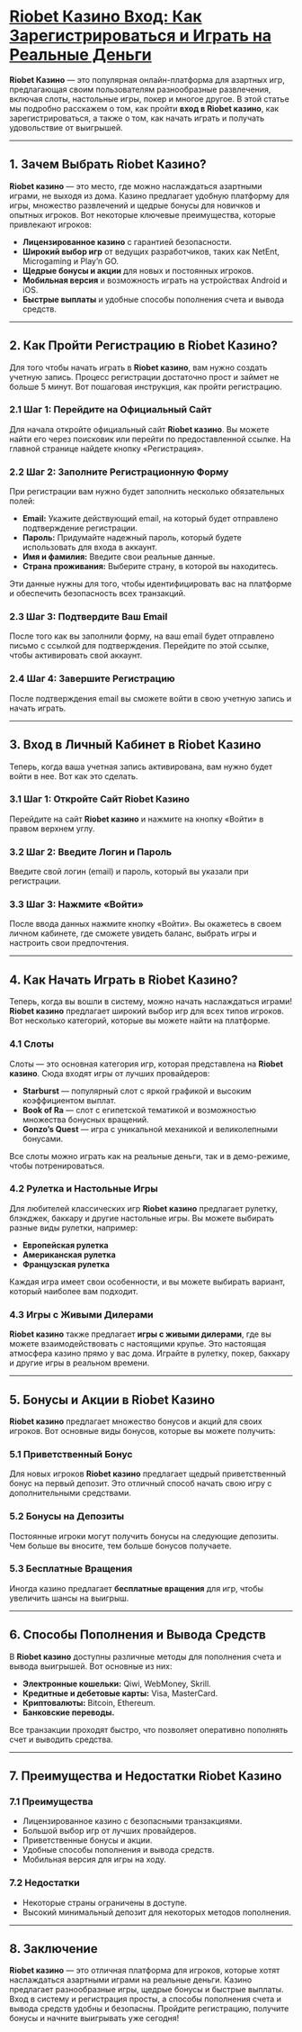 # [Riobet Казино Вход: Как Зарегистрироваться и Играть на Реальные Деньги](https://brandplay.link/TnjsxFvH)

**Riobet Казино** — это популярная онлайн-платформа для азартных игр, предлагающая своим пользователям разнообразные развлечения, включая слоты, настольные игры, покер и многое другое. В этой статье мы подробно расскажем о том, как пройти **вход в Riobet казино**, как зарегистрироваться, а также о том, как начать играть и получать удовольствие от выигрышей.

***

## 1. Зачем Выбрать Riobet Казино?

**Riobet казино** — это место, где можно наслаждаться азартными играми, не выходя из дома. Казино предлагает удобную платформу для игры, множество развлечений и щедрые бонусы для новичков и опытных игроков. Вот некоторые ключевые преимущества, которые привлекают игроков:

* **Лицензированное казино** с гарантией безопасности.
* **Широкий выбор игр** от ведущих разработчиков, таких как NetEnt, Microgaming и Play’n GO.
* **Щедрые бонусы и акции** для новых и постоянных игроков.
* **Мобильная версия** и возможность играть на устройствах Android и iOS.
* **Быстрые выплаты** и удобные способы пополнения счета и вывода средств.

***

## 2. Как Пройти Регистрацию в Riobet Казино?

Для того чтобы начать играть в **Riobet казино**, вам нужно создать учетную запись. Процесс регистрации достаточно прост и займет не больше 5 минут. Вот пошаговая инструкция, как пройти регистрацию.

### 2.1 Шаг 1: Перейдите на Официальный Сайт

Для начала откройте официальный сайт **Riobet казино**. Вы можете найти его через поисковик или перейти по предоставленной ссылке. На главной странице найдете кнопку «Регистрация».

### 2.2 Шаг 2: Заполните Регистрационную Форму

При регистрации вам нужно будет заполнить несколько обязательных полей:

* **Email:** Укажите действующий email, на который будет отправлено подтверждение регистрации.
* **Пароль:** Придумайте надежный пароль, который будете использовать для входа в аккаунт.
* **Имя и фамилия:** Введите свои реальные данные.
* **Страна проживания:** Выберите страну, в которой вы находитесь.

Эти данные нужны для того, чтобы идентифицировать вас на платформе и обеспечить безопасность всех транзакций.

### 2.3 Шаг 3: Подтвердите Ваш Email

После того как вы заполнили форму, на ваш email будет отправлено письмо с ссылкой для подтверждения. Перейдите по этой ссылке, чтобы активировать свой аккаунт.

### 2.4 Шаг 4: Завершите Регистрацию

После подтверждения email вы сможете войти в свою учетную запись и начать играть.

***

## 3. Вход в Личный Кабинет в Riobet Казино

Теперь, когда ваша учетная запись активирована, вам нужно будет войти в нее. Вот как это сделать.

### 3.1 Шаг 1: Откройте Сайт Riobet Казино

Перейдите на сайт **Riobet казино** и нажмите на кнопку «Войти» в правом верхнем углу.

### 3.2 Шаг 2: Введите Логин и Пароль

Введите свой логин (email) и пароль, который вы указали при регистрации.

### 3.3 Шаг 3: Нажмите «Войти»

После ввода данных нажмите кнопку «Войти». Вы окажетесь в своем личном кабинете, где сможете увидеть баланс, выбрать игры и настроить свои предпочтения.

***

## 4. Как Начать Играть в Riobet Казино?

Теперь, когда вы вошли в систему, можно начать наслаждаться играми! **Riobet казино** предлагает широкий выбор игр для всех типов игроков. Вот несколько категорий, которые вы можете найти на платформе.

### 4.1 Слоты

Слоты — это основная категория игр, которая представлена на **Riobet казино**. Сюда входят игры от лучших провайдеров:

* **Starburst** — популярный слот с яркой графикой и высоким коэффициентом выплат.
* **Book of Ra** — слот с египетской тематикой и возможностью множества бонусных вращений.
* **Gonzo’s Quest** — игра с уникальной механикой и великолепными бонусами.

Все слоты можно играть как на реальные деньги, так и в демо-режиме, чтобы потренироваться.

### 4.2 Рулетка и Настольные Игры

Для любителей классических игр **Riobet казино** предлагает рулетку, блэкджек, баккару и другие настольные игры. Вы можете выбирать разные виды рулетки, например:

* **Европейская рулетка**
* **Американская рулетка**
* **Французская рулетка**

Каждая игра имеет свои особенности, и вы можете выбирать вариант, который наиболее вам подходит.

### 4.3 Игры с Живыми Дилерами

**Riobet казино** также предлагает **игры с живыми дилерами**, где вы можете взаимодействовать с настоящими крупье. Это настоящая атмосфера казино прямо у вас дома. Играйте в рулетку, покер, баккару и другие игры в реальном времени.

***

## 5. Бонусы и Акции в Riobet Казино

**Riobet казино** предлагает множество бонусов и акций для своих игроков. Вот основные виды бонусов, которые вы можете получить:

### 5.1 Приветственный Бонус

Для новых игроков **Riobet казино** предлагает щедрый приветственный бонус на первый депозит. Это отличный способ начать свою игру с дополнительными средствами.

### 5.2 Бонусы на Депозиты

Постоянные игроки могут получить бонусы на следующие депозиты. Чем больше вы вносите, тем больше бонусов получаете.

### 5.3 Бесплатные Вращения

Иногда казино предлагает **бесплатные вращения** для игр, чтобы увеличить шансы на выигрыш.

***

## 6. Способы Пополнения и Вывода Средств

В **Riobet казино** доступны различные методы для пополнения счета и вывода выигрышей. Вот основные из них:

* **Электронные кошельки:** Qiwi, WebMoney, Skrill.
* **Кредитные и дебетовые карты:** Visa, MasterCard.
* **Криптовалюты:** Bitcoin, Ethereum.
* **Банковские переводы.**

Все транзакции проходят быстро, что позволяет оперативно пополнять счет и выводить средства.

***

## 7. Преимущества и Недостатки Riobet Казино

### 7.1 Преимущества

* Лицензированное казино с безопасными транзакциями.
* Большой выбор игр от лучших провайдеров.
* Приветственные бонусы и акции.
* Удобные способы пополнения и вывода средств.
* Мобильная версия для игры на ходу.

### 7.2 Недостатки

* Некоторые страны ограничены в доступе.
* Высокий минимальный депозит для некоторых методов пополнения.

***

## 8. Заключение

**Riobet казино** — это отличная платформа для игроков, которые хотят наслаждаться азартными играми на реальные деньги. Казино предлагает разнообразные игры, щедрые бонусы и быстрые выплаты. Вход в систему и регистрация просты, а способы пополнения счета и вывода средств удобны и безопасны. Пройдите регистрацию, получите бонусы и начните выигрывать уже сегодня!
